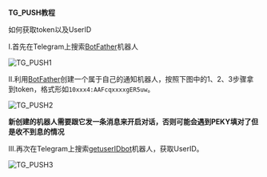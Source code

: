 **TG_PUSH教程**

如何获取token以及UserID

Ⅰ.首先在Telegram上搜索[BotFather](https://t.me/BotFather)机器人<br>

![TG_PUSH1](https://gitee.com/lxk0301/jd_docker/raw/master/icon/TG_PUSH1.png)

Ⅱ.利用[BotFather](https://t.me/BotFather)创建一个属于自己的通知机器人，按照下图中的1、2、3步骤拿到token，格式形如```10xxx4:AAFcqxxxxgER5uw```。<br>

![TG_PUSH2](https://gitee.com/lxk0301/jd_docker/raw/master/icon/TG_PUSH2.png)<br>

**新创建的机器人需要跟它发一条消息来开启对话，否则可能会遇到PEKY填对了但是收不到息的情况**<br>

Ⅲ.再次在Telegram上搜索[getuserIDbot](https://t.me/getuserIDbot)机器人，获取UserID。<br>

![TG_PUSH3](https://gitee.com/lxk0301/jd_docker/raw/master/icon/TG_PUSH3.png)
